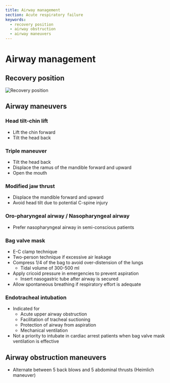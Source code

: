 ```yaml
---
title: Airway management
section: Acute respiratory failure
keywords:
  - recovery position
  - airway obstruction
  - airway maneuvers
---
```


# Airway management

## Recovery position

![Recovery position](https://0xygaj8b07.ufs.sh/f/USMw46GisEiDKdR3eY11SprnfZbWKaDy3qYzgRwQBT2hteiE)

## Airway maneuvers

### Head tilt-chin lift

- Lift the chin forward
- Tilt the head back

### Triple maneuver

- Tilt the head back
- Displace the ramus of the mandible forward and upward
- Open the mouth

### Modified jaw thrust

- Displace the mandible forward and upward
- Avoid head tilt due to potential C-spine injury

### Oro-pharyngeal airway / Nasopharyngeal airway

- Prefer nasopharyngeal airway in semi-conscious patients

### Bag valve mask

- E-C clamp technique
- Two-person technique if excessive air leakage
- Compress 1/4 of the bag to avoid over-distension of the lungs
  - Tidal volume of 300-500 ml
- Apply cricoid pressure in emergencies to prevent aspiration
  - Insert nasogastric tube after airway is secured
- Allow spontaneous breathing if respiratory effort is adequate

### Endotracheal intubation

- Indicated for
  - Acute upper airway obstruction
  - Facilitation of tracheal suctioning
  - Protection of airway from aspiration
  - Mechanical ventilation
- Not a priority to intubate in cardiac arrest patients when bag valve mask ventilation is effective

## Airway obstruction maneuvers

- Alternate between 5 back blows and 5 abdominal thrusts (Heimlich maneuver)
